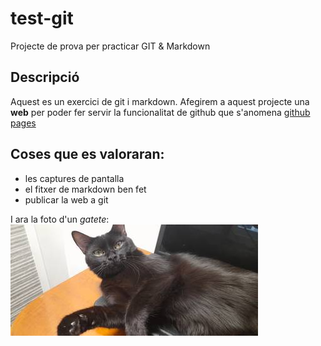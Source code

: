 # test-git
Projecte de prova per practicar GIT &amp; Markdown

## Descripció

Aquest es un exercici de git i markdown. Afegirem a aquest projecte una **web** per poder fer servir la funcionalitat de github que s'anomena [github pages](https://pages.github.com/)

## Coses que es valoraran:
* les captures de pantalla
* el fitxer de markdown ben fet
* publicar la web a git

I ara la foto d'un *gatete*:
![foto d'un gat](./54d61d9b-2e1a-4d27-a522-b9083d3fe9fb.jpeg)